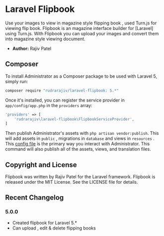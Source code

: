 # Laravel Flipbook

Use your images to view in magazine style flipping book , used Turn.js for viewing flip book.
Flipbook is an magazine interface builder for [Laravel] using Turn.js. With Flipbook you can upload your images and convert them into magazine style viewing document. 


- **Author:** Rajiv Patel




## Composer

To install Administrator as a Composer package to be used with Laravel 5, simply run:

```sh
composer require "rudrarajiv/laravel-flipbook: 5.*"
```

Once it's installed, you can register the service provider in `app/config/app.php` in the `providers` array:

```php
'providers' => [
	'rudrarajiv\laravel-flipbook\FlipbookServiceProvider',
]
```

Then publish Administrator's assets with `php artisan vendor:publish`. This will add assets in  `public` , migrations in `database` and views in `resources` . This [config file](http://administrator.frozennode.com/docs/configuration) is the primary way you interact with Administrator. This command will also publish all of the assets, views, and translation files.



## Copyright and License
Flipbook was written by Rajiv Patel for the Laravel framework.
Flipbook is released under the MIT License. See the LICENSE file for details.


## Recent Changelog


### 5.0.0
- Created flipbook for Laravel 5.* 
- Can upload , edit & delete flipping books